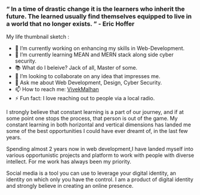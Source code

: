### “ In a time of drastic change it is the learners who inherit the future. The learned usually find themselves equipped to live in a world that no longer exists. ” - Eric Hoffer

My life thumbnail sketch :
- 🔭 I’m currently working on enhancing my skills in Web-Development.
- 🌱 I’m currently learning MEAN and MERN stack along side cyber security.
- 📚 What do I beleive? Jack of all, Master of some.
- 👯 I’m looking to collaborate on any idea that impresses me.
- 💬 Ask me about Web Development, Design, Cyber Security.
- 📫 How to reach me: [VivekMalhan](https://www.linkedin.com/in/vivek-malhan-156984195/)
- ⚡ Fun fact: I love reaching out to people via a local radio.

I strongly believe that constant learning is a part of our journey,
and if at some point one stops the process, that person is out of the
game. My constant learning in both horizontal and vertical dimensions
has landed me some of the best opportunities I could have ever dreamt
of, in the last few years.  

Spending almost 2 years now in web development,I have landed myself
into various opportunistic projects and platform to work with people 
with diverse intellect. For me work has always been my priority. 

Social media is a tool you can use to leverage your digital identity, an identity on which only you have the control. I am a product of
digital identity and strongly believe in creating an online presence.
